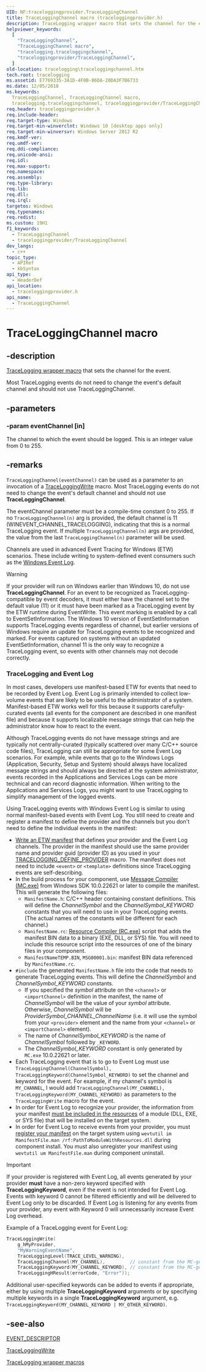 ```yaml
---
UID: NF:traceloggingprovider.TraceLoggingChannel
title: TraceLoggingChannel macro (traceloggingprovider.h)
description: TraceLogging wrapper macro that sets the channel for the event.
helpviewer_keywords:
  [
    "TraceLoggingChannel",
    "TraceLoggingChannel macro",
    "tracelogging.traceloggingchannel",
    "traceloggingprovider/TraceLoggingChannel",
  ]
old-location: tracelogging\traceloggingchannel.htm
tech.root: tracelogging
ms.assetid: E7769335-3A1D-4F0B-86DA-20DA3F7B6733
ms.date: 12/05/2018
ms.keywords:
  TraceLoggingChannel, TraceLoggingChannel macro,
  tracelogging.traceloggingchannel, traceloggingprovider/TraceLoggingChannel
req.header: traceloggingprovider.h
req.include-header:
req.target-type: Windows
req.target-min-winverclnt: Windows 10 [desktop apps only]
req.target-min-winversvr: Windows Server 2012 R2
req.kmdf-ver:
req.umdf-ver:
req.ddi-compliance:
req.unicode-ansi:
req.idl:
req.max-support:
req.namespace:
req.assembly:
req.type-library:
req.lib:
req.dll:
req.irql:
targetos: Windows
req.typenames:
req.redist:
ms.custom: 19H1
f1_keywords:
  - TraceLoggingChannel
  - traceloggingprovider/TraceLoggingChannel
dev_langs:
  - c++
topic_type:
  - APIRef
  - kbSyntax
api_type:
  - HeaderDef
api_location:
  - traceloggingprovider.h
api_name:
  - TraceLoggingChannel
---
```


# TraceLoggingChannel macro

## -description

[TraceLogging wrapper macro](/windows/desktop/tracelogging/tracelogging-wrapper-macros)
that sets the channel for the event.

Most TraceLogging events do not need to change the event's default channel and
should not use TraceLoggingChannel.

## -parameters

### -param eventChannel [in]

The channel to which the event should be logged. This is an integer value from 0
to 255.

## -remarks

`TraceLoggingChannel(eventChannel)` can be used as a parameter to an invocation
of a [TraceLoggingWrite](./nf-traceloggingprovider-traceloggingwrite.md) macro.
Most TraceLogging events do not need to change the event's default channel and
should not use **TraceLoggingChannel**.

The eventChannel parameter must be a compile-time constant 0 to 255. If no
`TraceLoggingChannel(n)` arg is provided, the default channel is 11
(WINEVENT_CHANNEL_TRACELOGGING), indicating that this is a normal TraceLogging
event. If multiple `TraceLoggingChannel(n)` args are provided, the value from
the last `TraceLoggingChannel(n)` parameter will be used.

Channels are used in advanced Event Tracing for Windows (ETW) scenarios. These
include writing to system-defined event consumers such as the
[Windows Event Log](/windows/win32/wes/windows-event-log).

> [!WARNING]
> If your provider will run on Windows earlier than Windows 10, do
> not use **TraceLoggingChannel**. For an event to be recognized as
> TraceLogging-compatible by event decoders, it must either have the channel set
> to the default value (11) or it must have been marked as a TraceLogging event
> by the ETW runtime during EventWrite. This event marking is enabled by a call
> to EventSetInformation. The Windows 10 version of EventSetInformation supports
> TraceLogging events regardless of channel, but earlier versions of Windows
> require an update for TraceLogging events to be recognized and marked. For
> events captured on systems without an updated EventSetInformation, channel 11
> is the only way to recognize a TraceLogging event, so events with other
> channels may not decode correctly.

### TraceLogging and Event Log

In most cases, developers use manifest-based ETW for events that need to be
recorded by Event Log. Event Log is primarily intended to collect low-volume
events that are likely to be useful to the administrator of a system.
Manifest-based ETW works well for this because it supports carefully-curated
events (all events for the component are described in one manifest file) and
because it supports localizable message strings that can help the administrator
know how to react to the event.

Although TraceLogging events do not have message strings and are typically not
centrally-curated (typically scattered over many C/C++ source code files),
TraceLogging can still be appropriate for some Event Log scenarios. For example,
while events that go to the Windows Logs (Application, Security, Setup and
System) should always have localized message strings and should always be
directed at the system administrator, events recorded in the Applications and
Services Logs can be more technical and can record diagnostic information. When
writing to the Applications and Services Logs, you might want to use
TraceLogging to simplify management of the logged events.

Using TraceLogging events with Windows Event Log is similar to using normal
manifest-based events with Event Log. You still need to create and register a
manifest to define the provider and the channels but you don't need to define
the individual events in the manifest:

- [Write an ETW manifest](/windows/win32/wes/writing-an-instrumentation-manifest)
  that defines your provider and the Event Log channels. The provider in the
  manifest should use the same provider name and provider guid (provider ID) as
  you used in your
  [TRACELOGGING_DEFINE_PROVIDER](./nf-traceloggingprovider-tracelogging_define_provider.md)
  macro. The manifest does not need to include `<event>` or `<template>`
  definitions since TraceLogging events are self-describing.
- In the build process for your component, use
  [Message Compiler (MC.exe)](/windows/win32/wes/message-compiler--mc-exe-) from
  Windows SDK 10.0.22621 or later to compile the manifest. This will generate
  the following files:
  - `ManifestName.h`: C/C++ header containing constant definitions. This will
    define the _ChannelSymbol_ and the _ChannelSymbol_KEYWORD_ constants that
    you will need to use in your TraceLogging events. (The actual names of the
    constants will be different for each channel.)
  - `ManifestName.rc`:
    [Resource Compiler (RC.exe)](/windows/win32/menurc/resource-compiler) script
    that adds the manifest BIN data to a binary (EXE, DLL, or SYS) file. You
    will need to include this resource script into the resources of one of the
    binary files in your component.
  - `ManifestNameTEMP.BIN`, `MSG00001.bin`: manifest BIN data referenced by
    `ManifestName.rc`.
- `#include` the generated `ManifestName.h` file into the code that needs to
  generate TraceLogging events. This will define the _ChannelSymbol_ and
  _ChannelSymbol_KEYWORD_ constants.
  - If you specified the _symbol_ attribute on the `<channel>` or
    `<importChannel>` definition in the manifest, the name of _ChannelSymbol_
    will be the value of your _symbol_ attribute. Otherwise, _ChannelSymbol_
    will be _ProviderSymbol_CHANNEL_ChannelName_ (i.e. it will use the symbol
    from your `<provider>` element and the name from your `<channel>` or
    `<importChannel>` element).
  - The name of _ChannelSymbol_KEYWORD_ is the name of _ChannelSymbol_ followed
    by `_KEYWORD`.
  - The _ChannelSymbol_KEYWORD_ constant is only generated by `MC.exe`
    10.0.22621 or later.
- Each TraceLogging event that is to go to Event Log must use
  `TraceLoggingChannel(ChannelSymbol), TraceLoggingKeyword(ChannelSymbol_KEYWORD)`
  to set the channel and keyword for the event. For example, if my channel's
  symbol is `MY_CHANNEL`, I would add
  `TraceLoggingChannel(MY_CHANNEL), TraceLoggingKeyword(MY_CHANNEL_KEYWORD)` as
  parameters to the `TraceLoggingWrite` macro for the event.
- In order for Event Log to recognize your provider, the information from your
  manifest
  [must be included in the resources](/windows/win32/wes/compiling-an-instrumentation-manifest)
  of a module (DLL, EXE, or SYS file) that will be installed on the target
  system.
- In order for Event Log to receive events from your provider, you must
  [register your manifest](/windows/win32/wes/developing-a-provider) on the
  target system using
  `wevtutil im ManifestFile.man /rf:PathToModuleWithResources.dll` during
  component install. You must also unregister your manifest using
  `wevtutil um ManifestFile.man` during component uninstall.

> [!IMPORTANT]
> If your provider is registered with Event Log, all events
> generated by your provider **must** have a non-zero keyword specified with
> **TraceLoggingKeyword**, even if the event is not intended for Event Log.
> Events with keyword 0 cannot be filtered efficiently and will be delivered to
> Event Log only to be discarded. If Event Log is listening for any events from
> your provider, any event with Keyword 0 will unnecessarily increase Event Log
> overhead.

Example of a TraceLogging event for Event Log:

```c
TraceLoggingWrite(
    g_hMyProvider,
    "MyWarningEventName",
    TraceLoggingLevel(TRACE_LEVEL_WARNING),
    TraceLoggingChannel(MY_CHANNEL),         // constant from the MC-generated header
    TraceLoggingKeyword(MY_CHANNEL_KEYWORD), // constant from the MC-generated header
    TraceLoggingHResult(errorCode, "Error"));
```

Additional user-specified keywords can be added to events if appropriate, either
by using multiple **TraceLoggingKeyword** arguments or by specifying multiple
keywords in a single **TraceLoggingKeyword** argument, e.g.
`TraceLoggingKeyword(MY_CHANNEL_KEYWORD | MY_OTHER_KEYWORD)`.

## -see-also

[EVENT_DESCRIPTOR](../evntprov/ns-evntprov-event_descriptor.md)

[TraceLoggingWrite](./nf-traceloggingprovider-traceloggingwrite.md)

[TraceLogging wrapper macros](/windows/desktop/tracelogging/tracelogging-wrapper-macros)
